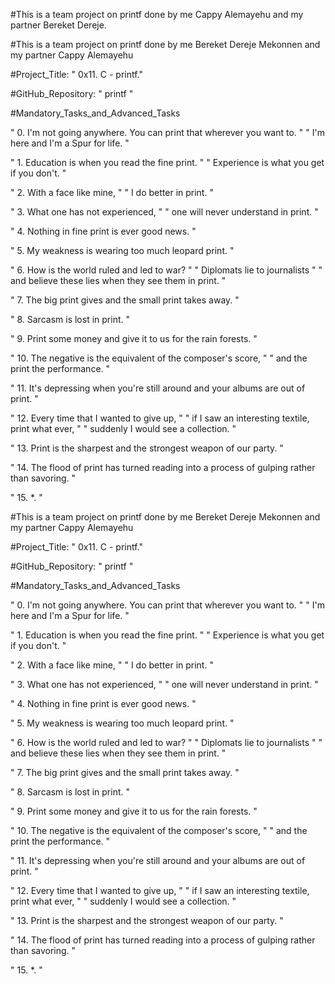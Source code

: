 #This is a team project on printf done by me Cappy Alemayehu and my partner Bereket Dereje.

#This is a team project on printf done by me Bereket Dereje Mekonnen and my partner Cappy Alemayehu

#Project_Title: " 0x11. C - printf."

#GitHub_Repository: " printf "

#Mandatory_Tasks_and_Advanced_Tasks

" 0. I'm not going anywhere. You can print that wherever you want to. "
" I'm here and I'm a Spur for life. "

" 1. Education is when you read the fine print. "
" Experience is what you get if you don't. "

" 2. With a face like mine, "
" I do better in print. "

" 3. What one has not experienced, "
" one will never understand in print. "

" 4. Nothing in fine print is ever good news. "

" 5. My weakness is wearing too much leopard print. "

" 6. How is the world ruled and led to war? "
" Diplomats lie to journalists "
" and believe these lies when they see them in print. "

" 7. The big print gives and the small print takes away. "

" 8. Sarcasm is lost in print. "

" 9. Print some money and give it to us for the rain forests. "

" 10. The negative is the equivalent of the composer's score, "
" and the print the performance. "

" 11. It's depressing when you're still around and your albums are out of print. "

" 12. Every time that I wanted to give up, "
" if I saw an interesting textile, print what ever, "
" suddenly I would see a collection. "

" 13. Print is the sharpest and the strongest weapon of our party. "

" 14. The flood of print has turned reading into a process of gulping rather than savoring. "

" 15. *. "

#This is a team project on printf done by me Bereket Dereje Mekonnen and my partner Cappy Alemayehu

#Project_Title: " 0x11. C - printf."

#GitHub_Repository: " printf "

#Mandatory_Tasks_and_Advanced_Tasks

" 0. I'm not going anywhere. You can print that wherever you want to. "
" I'm here and I'm a Spur for life. "

" 1. Education is when you read the fine print. "
" Experience is what you get if you don't. "

" 2. With a face like mine, "
" I do better in print. "

" 3. What one has not experienced, "
" one will never understand in print. "

" 4. Nothing in fine print is ever good news. "

" 5. My weakness is wearing too much leopard print. "

" 6. How is the world ruled and led to war? "
" Diplomats lie to journalists "
" and believe these lies when they see them in print. "

" 7. The big print gives and the small print takes away. "

" 8. Sarcasm is lost in print. "

" 9. Print some money and give it to us for the rain forests. "

" 10. The negative is the equivalent of the composer's score, "
" and the print the performance. "

" 11. It's depressing when you're still around and your albums are out of print. "

" 12. Every time that I wanted to give up, "
" if I saw an interesting textile, print what ever, "
" suddenly I would see a collection. "

" 13. Print is the sharpest and the strongest weapon of our party. "

" 14. The flood of print has turned reading into a process of gulping rather than savoring. "

" 15. *. "
